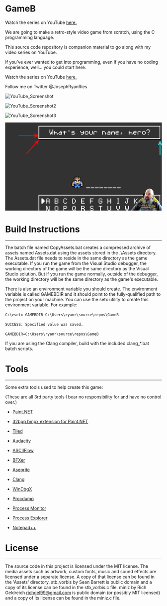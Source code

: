 # GameB

Watch the series on YouTube [here.](https://www.youtube.com/playlist?list=PLlaINRtydtNWuRfd4Ra3KeD6L9FP_tDE7)

We are going to make a retro-style video game from scratch, using the C programming language.
 
This source code repository is companion material to go along with my video series on YouTube.

If you've ever wanted to get into programming, even if you have no coding experience, well... you could start here.

Watch the series on YouTube [here.](https://www.youtube.com/playlist?list=PLlaINRtydtNWuRfd4Ra3KeD6L9FP_tDE7)
 
Follow me on Twitter @JosephRyanRies
 
![YouTube_Screenshot](YoutubeScreenshot.png "YouTube_Screenshot")

![YouTube_Screenshot2](YoutubeScreenshot2.png "YouTube_Screenshot2")

![YouTube_Screenshot3](YoutubeScreenshot3.png "YouTube_Screenshot3")

![YouTube_Screenshot4](YoutubeScreenshot4.png "YouTube_Screenshot4")

# Build Instructions
--------------------
The batch file named CopyAssets.bat creates a compressed archive of assets named Assets.dat using the assets
stored in the .\Assets directory. The Assets.dat file needs to reside in the same directory as the game executable.
If you run the game from the Visual Studio debugger, the working directory of the game will be the same directory
as the Visual Studio solution. But if you run the game normally, outside of the debugger, the working directory
will be the same directory as the game's executable.

There is also an environment variable you should create.
The environment variable is called GAMEBDIR and it should point to the fully-qualified path to the project on your machine.
You can use the setx utility to create this environment variable. For example:

`C:\>setx GAMEBDIR C:\Users\ryanr\source\repos\GameB`


`SUCCESS: Specified value was saved.`


`GAMEBDIR=C:\Users\ryanr\source\repos\GameB`


If you are using the Clang compiler,  build with the included clang_*.bat batch scripts.

# Tools
--------
Some extra tools used to help create this game:

(These are all 3rd party tools I bear no responsibility for and have no control over.)

- [Paint.NET](https://www.getpaint.net/)

- [32bpp bmpx extension for Paint.NET](https://forums.getpaint.net/topic/11201-alpha-32bits-bitmap-support-for-paintnet/#entry308033)

- [Tiled](https://www.mapeditor.org/)

- [Audacity](https://www.audacityteam.org/)

- [ASCIIFlow](https://asciiflow.com/#/)

- [BFXer](https://www.bfxr.net/)

- [Aseprite](https://www.aseprite.org/)

- [Clang](https://github.com/llvm/llvm-project/releases/)

- [WinDbgX](https://www.microsoft.com/en-us/p/windbg-preview/9pgjgd53tn86)

- [Procdump](https://live.sysinternals.com)

- [Process Monitor](https://live.sysinternals.com)

- [Process Explorer](https://live.sysinternals.com)

- [Notepad++](https://notepad-plus-plus.org/)

 
# License
----------
The source code in this project is licensed under the MIT license.
The media assets such as artwork, custom fonts, music and sound effects are licensed under a separate license.
A copy of that license can be found in the 'Assets' directory.
stb_vorbis by Sean Barrett is public domain and a copy of its license can be found in the stb_vorbis.c file.
miniz by Rich Geldreich <richgel99@gmail.com> is public domain (or possibly MIT licensed) and a copy of its license can be found in the miniz.c file.